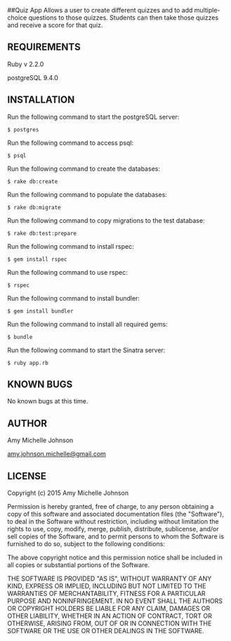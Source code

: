 ##Quiz App
Allows a user to create different quizzes and to add multiple-choice questions to those quizzes. Students can then take those quizzes and receive a score for that quiz.


REQUIREMENTS
------------
Ruby v 2.2.0

postgreSQL 9.4.0


INSTALLATION
------------
Run the following command to start the postgreSQL server:
```
$ postgres
```

Run the following command to access psql:
```
$ psql
```

Run the following command to create the databases:
```
$ rake db:create
```

Run the following command to populate the databases:
```
$ rake db:migrate
```

Run the following command to copy migrations to the test database:
```
$ rake db:test:prepare
```

Run the following command to install rspec:
```
$ gem install rspec
```

Run the following command to use rspec:
```
$ rspec
```

Run the following command to install bundler:
```
$ gem install bundler
```

Run the following command to install all required gems:
```
$ bundle
```

Run the following command to start the Sinatra server:
```
$ ruby app.rb
```


KNOWN BUGS
---------
No known bugs at this time.

AUTHOR
-------
Amy Michelle Johnson

amy.johnson.michelle@gmail.com

LICENSE
-------

Copyright (c) 2015  Amy Michelle Johnson

Permission is hereby granted, free of charge, to any person obtaining a copy of this software and associated documentation files (the "Software"), to deal in the Software without restriction, including without limitation the rights to use, copy, modify, merge, publish, distribute, sublicense, and/or sell copies of the Software, and to permit persons to whom the Software is furnished to do so, subject to the following conditions:

The above copyright notice and this permission notice shall be included in all copies or substantial portions of the Software.

THE SOFTWARE IS PROVIDED "AS IS", WITHOUT WARRANTY OF ANY KIND, EXPRESS OR IMPLIED, INCLUDING BUT NOT LIMITED TO THE WARRANTIES OF MERCHANTABILITY, FITNESS FOR A PARTICULAR PURPOSE AND NONINFRINGEMENT. IN NO EVENT SHALL THE AUTHORS OR COPYRIGHT HOLDERS BE LIABLE FOR ANY CLAIM, DAMAGES OR OTHER LIABILITY, WHETHER IN AN ACTION OF CONTRACT, TORT OR OTHERWISE, ARISING FROM, OUT OF OR IN CONNECTION WITH THE SOFTWARE OR THE USE OR OTHER DEALINGS IN THE SOFTWARE.
